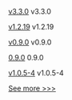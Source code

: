 
[v3.3.0](https://github.com/hyperledger/firefly-ethconnect/releases/tag/v3.3.0) v3.3.0

[v1.2.19](https://github.com/hyperledger/firefly-common/releases/tag/v1.2.19) v1.2.19

[v0.9.0](https://github.com/hyperledger/aries-acapy-docs/releases/tag/v0.9.0) v0.9.0

[0.9.0](https://github.com/hyperledger/aries-cloudagent-python/releases/tag/0.9.0) 0.9.0

[v1.0.5-4](https://github.com/hyperledger-labs/fabric-operator/releases/tag/v1.0.5-4) v1.0.5-4


[See more >>>](https://start-here.hyperledger.org/releases)
